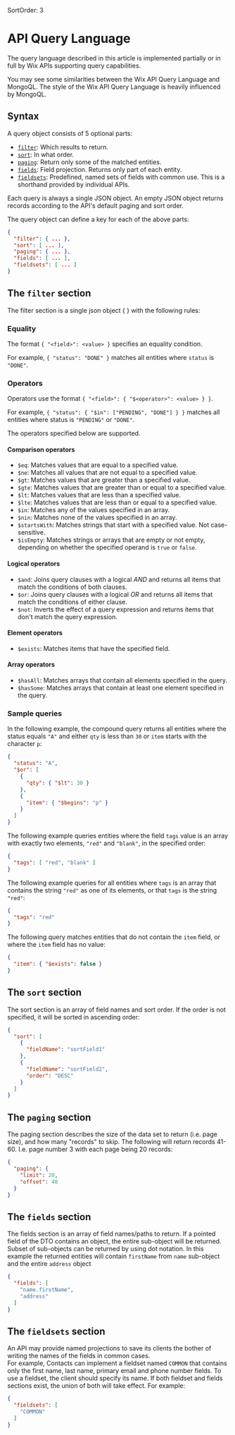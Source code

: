 SortOrder: 3
# API Query Language 

The query language described in this article is implemented partially or in full by Wix APIs supporting query capabilities.

You may see some similarities between the Wix API Query Language
and MongoQL.
The style of the Wix API Query Language is heavily influenced by MongoQL.

## Syntax

A query object consists of 5 optional parts:

* [`filter`](#the-filter-section):
  Which results to return.
* [`sort`](#the-sort-section):
  In what order.
* [`paging`](#the-paging-section):
  Return only some of the matched entities.
* [`fields`](#the-fields-section):
  Field projection. Returns only part of each entity.
* [`fieldsets`](#the-fieldsets-section):
  Predefined, named sets of fields with common use.
  This is a shorthand provided by individual APIs.
  
Each query is always a single JSON object.
An empty JSON object returns records
according to the API's default paging and sort order.

The query object can define a key for each of the above parts:

```json
{
  "filter": { ... },
  "sort": [ ... ],
  "paging": { ... },
  "fields": [ ... ],
  "fieldsets": [ ... ]
}
```

## The `filter` section

The filter section is a single json object { } with the following rules:

### Equality

The format `{ "<field>": <value> }` specifies an equality condition.

For example, `{ "status": "DONE" }`
matches all entities where `status` is `"DONE"`.

### Operators

Operators use the format `{ "<field>": { "$<operator>": <value> } }`.

For example, `{ "status": { "$in": ["PENDING", "DONE"] } }`
matches all entities where status is `"PENDING"` or `"DONE"`.

The operators specified below are supported.

#### Comparison operators

* `$eq`: Matches values that are equal to a specified value.
* `$ne`: Matches all values that are not equal to a specified value.
* `$gt`: Matches values that are greater than a specified value.
* `$gte`: Matches values that are greater than or equal to a specified value.
* `$lt`: Matches values that are less than a specified value.
* `$lte`: Matches values that are less than or equal to a specified value.
* `$in`: Matches any of the values specified in an array.
* `$nin`: Matches none of the values specified in an array.
* `$startsWith`: Matches strings that start with a specified value. Not case-sensitive.
* `$isEmpty`: Matches strings or arrays that are empty or not empty,
  depending on whether the specified operand is `true` or `false`.

#### Logical operators

* `$and`: Joins query clauses with a logical _AND_
  and returns all items that match the conditions of both clauses.
* `$or`: Joins query clauses with a logical _OR_
  and returns all items that match the conditions of either clause.
* `$not`: Inverts the effect of a query expression
  and returns items that don't match the query expression.

#### Element operators

* `$exists`: Matches items that have the specified field.

#### Array operators

* `$hasAll`: Matches arrays that contain all elements specified in the query.
* `$hasSome`: Matches arrays that contain at least one element specified in the query.

### Sample queries

In the following example, the compound query returns all entities where the status equals `"A"` and either `qty` is less than `30` or `item` starts with the character `p`:

```json
{
  "status": "A",
  "$or": [
    {
      "qty": { "$lt": 30 }
    },
    {
      "item": { "$begins": "p" }
    }
  ]
}
```

The following example queries entities where the field `tags` value is an array with exactly two elements, `"red"` and `"blank"`, in the specified order:

```json
{
  "tags": [ "red", "blank" ]
}
```

The following example queries for all entities where `tags` is an array that contains the string `"red"` as one of its elements, or that `tags` is the string `"red"`:

```json
{
  "tags": "red"
}
```

The following query matches entities that do not contain the `item` field, or where the `item` field has no value:

```json
{
  "item": { "$exists": false }
}
```

## The `sort` section

The sort section is an array of field names and sort order. If the order is not specified, it will be sorted in ascending order:

```json
{
  "sort": [
    {
      "fieldName": "sortField1"
    },
    {
      "fieldName": "sortField2",
      "order": "DESC"
    }
  ]
}
```

## The `paging` section

The paging section describes the size of the data set to return (i.e. page size), and how many "records" to skip. 
The following will return records 41-60. I.e. page number 3 with each page being 20 records:

```json
{
  "paging": {
    "limit": 20,
    "offset": 40
  }
}
```

## The `fields` section

The fields section is an array of field names/paths to return. 
If a pointed field of the DTO contains an object, the entire sub-object will be returned. 
Subset of sub-objects can be returned by using dot notation. 
In this example the returned entities will contain `firstName` from `name` sub-object and the entire `address` object

```json
{
  "fields": [
    "name.firstName",
    "address"
  ]
}
```

## The `fieldsets` section

An API may provide named projections to save its clients the bother of writing the names of the fields in common cases.  
For example, Contacts can implement a fieldset named `COMMON` that contains only the first name, last name, primary email and phone number fields. 
To use a fieldset, the client should specify its name. If both fieldset and fields sections exist, the union of both will take effect. 
For example:

```json
{
  "fieldsets": [
    "COMMON"
  ]
}
```
